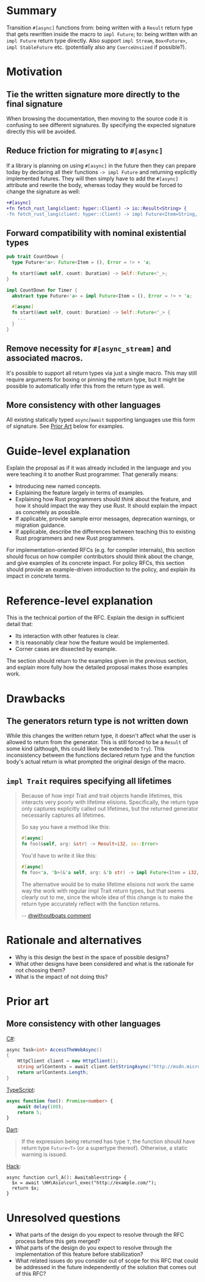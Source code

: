 # Summary
[summary]: #summary

Transition `#[async]` functions from: being written with a `Result` return type
that gets rewritten inside the macro to `impl Future`; to: being written with an
`impl Future` return type directly. Also support `impl Stream`, `Box<Future>`,
`impl StableFuture` etc. (potentially also any `CoerceUnsized` if possible?).

# Motivation
[motivation]: #motivation

## Tie the written signature more directly to the final signature

When browsing the documentation, then moving to the source code it is confusing
to see different signatures. By specifying the expected signature directly this
will be avoided.

## Reduce friction for migrating to `#[async]`

If a library is planning on using `#[async]` in the future then they can prepare
today by declaring all their functions `-> impl Future` and returning explicitly
implemented futures. They will then simply have to add the `#[async]` attribute
and rewrite the body, whereas today they would be forced to change the signature
as well:

```diff
+#[async]
+fn fetch_rust_lang(client: hyper::Client) -> io::Result<String> {
-fn fetch_rust_lang(client: hyper::Client) -> impl Future<Item=String, Error=io::Error> {
```

## Forward compatibility with nominal existential types

```rust
pub trait CountDown {
  type Future<'a>: Future<Item = (), Error = !> + 'a;

  fn start(&mut self, count: Duration) -> Self::Future<'_>;
}

impl CountDown for Timer {
  abstract type Future<'a> = impl Future<Item = (), Error = !> + 'a;

  #[async]
  fn start(&mut self, count: Duration) -> Self::Future<'_> {
    ...
  }
}
```

## Remove necessity for `#[async_stream]` and associated macros.

It's possible to support all return types via just a single macro. This may
still require arguments for boxing or pinning the return type, but it might be
possible to automatically infer this from the return type as well.

## More consistency with other languages

All existing statically typed `async`/`await` supporting languages use this form
of signature. See [Prior Art][prior-art] below for examples.

# Guide-level explanation
[guide-level-explanation]: #guide-level-explanation

Explain the proposal as if it was already included in the language and you were teaching it to another Rust programmer. That generally means:

- Introducing new named concepts.
- Explaining the feature largely in terms of examples.
- Explaining how Rust programmers should *think* about the feature, and how it should impact the way they use Rust. It should explain the impact as concretely as possible.
- If applicable, provide sample error messages, deprecation warnings, or migration guidance.
- If applicable, describe the differences between teaching this to existing Rust programmers and new Rust programmers.

For implementation-oriented RFCs (e.g. for compiler internals), this section should focus on how compiler contributors should think about the change, and give examples of its concrete impact. For policy RFCs, this section should provide an example-driven introduction to the policy, and explain its impact in concrete terms.

# Reference-level explanation
[reference-level-explanation]: #reference-level-explanation

This is the technical portion of the RFC. Explain the design in sufficient detail that:

- Its interaction with other features is clear.
- It is reasonably clear how the feature would be implemented.
- Corner cases are dissected by example.

The section should return to the examples given in the previous section, and explain more fully how the detailed proposal makes those examples work.

# Drawbacks
[drawbacks]: #drawbacks

## The generators return type is not written down

While this changes the written return type, it doesn't affect what the user is
allowed to return from the generator. This is still forced to be a `Result` of
some kind (although, this could likely be extended to `Try`). This inconsistency
between the functions declared return type and the function body's actual return
is what prompted the original design of the macro.

## `impl Trait` requires specifying all lifetimes

> Because of how impl Trait and trait objects handle lifetimes, this interacts
> very poorly with lifetime elisions. Specifically, the return type only
> captures explicitly called out lifetimes, but the returned generator
> necessarily captures all lifetimes.
>
> So say you have a method like this:
>
> ```rust
> #[async]
> fn foo(&self, arg: &str) -> Result<i32, io::Error>
> ```
>
> You'd have to write it like this:
>
> ```rust
> #[async]
> fn foo<'a, 'b>(&'a self, arg: &'b str) -> impl Future<Item = i32, Error = io::Error> + 'a + 'b
> ```
>
> The alternative would be to make lifetime elisions not work the same way the
> work with regular impl Trait return types, but that seems clearly out to me,
> since the whole idea of this change is to make the return type accurately
> reflect with the function returns.
>
> -- [@withoutboats comment](https://github.com/alexcrichton/futures-await/issues/15#issuecomment-366489968)


# Rationale and alternatives
[alternatives]: #alternatives

- Why is this design the best in the space of possible designs?
- What other designs have been considered and what is the rationale for not choosing them?
- What is the impact of not doing this?

# Prior art
[prior-art]: #prior-art

## More consistency with other languages

[C#](https://msdn.microsoft.com/en-us/library/hh191443(v=vs.110).aspx):
```C#
async Task<int> AccessTheWebAsync()
{
    HttpClient client = new HttpClient();
    string urlContents = await client.GetStringAsync("http://msdn.microsoft.com");
    return urlContents.Length;
}
```

[TypeScript](http://www.typescriptlang.org/play/index.html#src=function%20delay(ms)%20%7B%0D%0A%20%20%20%20return%20new%20Promise(function%20(resolve)%20%7B%0D%0A%20%20%20%20%20%20%20%20setTimeout(resolve%2C%20ms)%3B%0D%0A%20%20%20%20%7D)%3B%0D%0A%7D%0D%0Aasync%20function%20foo()%3A%20Promise%3Cnumber%3E%20%7B%0D%0A%20%20%20%20await%20delay(100)%3B%0D%0A%20%20%20%20return%205%3B%0D%0A%7D):
```TypeScript
async function foo(): Promise<number> {
    await delay(100);
    return 5;
}
```

[Dart](https://www.dartlang.org/articles/language/await-async):
> If the expression being returned has type `T`, the function should have return type `Future<T>` (or a supertype thereof). Otherwise, a static warning is issued.

[Hack](https://docs.hhvm.com/hack/async/introduction):
```hack
async function curl_A(): Awaitable<string> {
  $x = await \HH\Asio\curl_exec("http://example.com/");
  return $x;
}
```

# Unresolved questions
[unresolved]: #unresolved-questions

- What parts of the design do you expect to resolve through the RFC process before this gets merged?
- What parts of the design do you expect to resolve through the implementation of this feature before stabilization?
- What related issues do you consider out of scope for this RFC that could be addressed in the future independently of the solution that comes out of this RFC?
